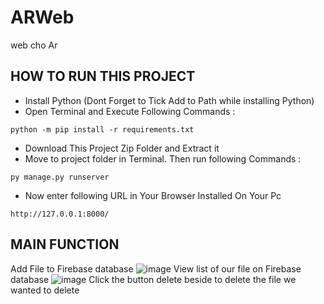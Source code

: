 # ARWeb
web cho Ar
## HOW TO RUN THIS PROJECT
- Install Python (Dont Forget to Tick Add to Path while installing Python)
- Open Terminal and Execute Following Commands :
```
python -m pip install -r requirements.txt
```
- Download This Project Zip Folder and Extract it
- Move to project folder in Terminal. Then run following Commands :
```
py manage.py runserver
```
- Now enter following URL in Your Browser Installed On Your Pc
```
http://127.0.0.1:8000/
```
## MAIN FUNCTION
Add File to Firebase database 
![image](https://github.com/hnoi171102/ARWeb/assets/46141589/aecd74ef-f279-4a1f-b62d-facfa28baeea)
View list of our file on Firebase database 
![image](https://github.com/hnoi171102/ARWeb/assets/46141589/b5bf6976-0590-484d-8127-171ac8c09fdd)
Click the button delete beside to delete the file we wanted to delete
